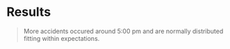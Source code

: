 # Results

>More accidents occured around 5:00 pm and are normally distributed fitting within expectations.